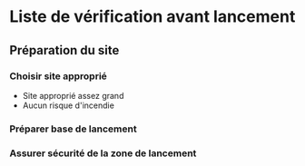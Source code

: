 # Liste de vérification avant lancement

## Préparation du site

### Choisir site approprié

- Site approprié assez grand
- Aucun risque d'incendie

### Préparer base de lancement

### Assurer sécurité de la zone de lancement

